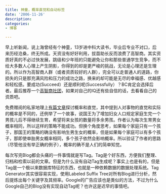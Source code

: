```yaml
---
title: 神童，概率直觉和自动标签
date: '2006-11-26'
description:
categories:
- 博客

---
```

早上听新闻，说上海曾经有个神童，13岁进中科大读书，毕业后专业不对口，后来历经沧桑，终无所成。天资没有好好利用，拔苗助长反而浪费了高智商。其实资质好真的不必过快发展，跳级和少年班的只能避免让你和那些普通学生竞争，而不给大多数人心理上产生阴影，你得到的却是更严峻的挑战，无论是心理还是生理的。所以作为高智商人群（或者资质较好的人群），完全可以走普通人的道路，你损失的只是那充满风险和压力的成功之路，换来的却可能是无尽的幸福感、优越感和轻松感。要成功(Succeed）还是顺利呢(Successfully）？BC肯定会选择后者。最后推荐一个[高智商社团](http://www.highiqsociety.org/)，如果对自己的IQ还有些自信的话，去看看自己的资质吧。

免费赠阅的私家地理上[有篇文章](http://www.travelandleisure.com.cn/article.asp?id=534)探讨概率和直觉，其中提到人对事物的直觉和实际的概率是不同的，还例举了一个故事，说国王为了增加妇女人口规定家庭生完一个男孩儿后不得继续生育，希望将来女孩的数量将多余男孩。作者认为每次生育男女概率相同，所以这样的策略不能成功。但换个角度思考，如果每个家庭只有一个孩子，那国王的策略的确没有影响生男生女的概率，但是如果每个家庭可以有多个孩子，那即使单胎男女概率相同，多个孩子依然会影响概率。所以验证了作者的思路（尽管他没有举正确的例子），概率的确不是人们的简单知觉。

每次写完Blog都会头痛的一件事情就是写Tag。Tag是个好东西，方便我们整理、归档和检索以前的文章。但是为什么没有自动Tag生成呢？事实上也是有的，但是Tag是一个极以来数据库特征的东西，也就是一种依赖数据的数据处理系统。Tag Generator其实很容易实现，使用Labeled Suffix Tree对所有Blog进行分析，然后提炼出每个关键字及其频率。Google的广告应该也是类似的方法，不过为什么Google自己的Blog没有实现自动Tag呢？也许这是迟早的事情吧。
